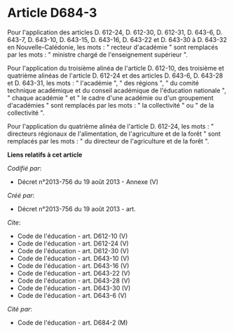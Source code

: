 # Article D684-3

Pour l'application des articles D. 612-24, D. 612-30, D. 612-31, D. 643-6, D. 643-7, D. 643-10, D. 643-15, D. 643-16, D.
643-22 et D. 643-30 à D. 643-32 en Nouvelle-Calédonie, les mots : " recteur d'académie " sont remplacés par les mots : "
ministre chargé de l'enseignement supérieur ". 

Pour l'application du troisième alinéa de l'article D. 612-10, des troisième et quatrième alinéas de l'article D. 612-24 et
des articles D. 643-6, D. 643-28 et D. 643-31, les mots : " l'académie ", " des régions ", " du comité technique académique
et du conseil académique de l'éducation nationale ", " chaque académie " et " le cadre d'une académie ou d'un groupement
d'académies " sont remplacés par les mots : " la collectivité " ou " de la collectivité ". 

Pour l'application du quatrième alinéa de l'article D. 612-24, les mots : " directeurs régionaux de l'alimentation, de
l'agriculture et de la forêt " sont remplacés par les mots : " du directeur de l'agriculture et de la forêt ".

**Liens relatifs à cet article**

_Codifié par_:

  - Décret n°2013-756 du 19 août 2013 -  Annexe (V)

_Créé par_:

  - Décret n°2013-756 du 19 août 2013 - art.

_Cite_:

  - Code de l'éducation - art. D612-10 (V)
  - Code de l'éducation - art. D612-24 (V)
  - Code de l'éducation - art. D612-30 (V)
  - Code de l'éducation - art. D643-10 (V)
  - Code de l'éducation - art. D643-16 (V)
  - Code de l'éducation - art. D643-22 (V)
  - Code de l'éducation - art. D643-28 (V)
  - Code de l'éducation - art. D643-30 (V)
  - Code de l'éducation - art. D643-6 (V)

_Cité par_:

  - Code de l'éducation - art. D684-2 (M)
